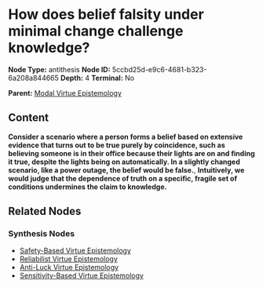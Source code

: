 # How does belief falsity under minimal change challenge knowledge?

**Node Type:** antithesis
**Node ID:** 5ccbd25d-e9c6-4681-b323-6a208a844665
**Depth:** 4
**Terminal:** No

**Parent:** [Modal Virtue Epistemology](modal-virtue-epistemology-synthesis-37e456c8-6532-48e3-a148-54544c0683db.md)

## Content

**Consider a scenario where a person forms a belief based on extensive evidence that turns out to be true purely by coincidence, such as believing someone is in their office because their lights are on and finding it true, despite the lights being on automatically. In a slightly changed scenario, like a power outage, the belief would be false.**, **Intuitively, we would judge that the dependence of truth on a specific, fragile set of conditions undermines the claim to knowledge.**

## Related Nodes

### Synthesis Nodes

- [Safety-Based Virtue Epistemology](safety-based-virtue-epistemology-synthesis-73f69444-6fb7-4186-ae0c-7053cd7e8f3b.md)
- [Reliabilist Virtue Epistemology](reliabilist-virtue-epistemology-synthesis-00e835a3-cf22-4ed3-ad11-50bf021c6889.md)
- [Anti-Luck Virtue Epistemology](anti-luck-virtue-epistemology-synthesis-39f80913-49b8-42ed-a919-8723a10d823f.md)
- [Sensitivity-Based Virtue Epistemology](sensitivity-based-virtue-epistemology-synthesis-b3fea140-f2cb-4dad-bfe4-100679ab7314.md)
